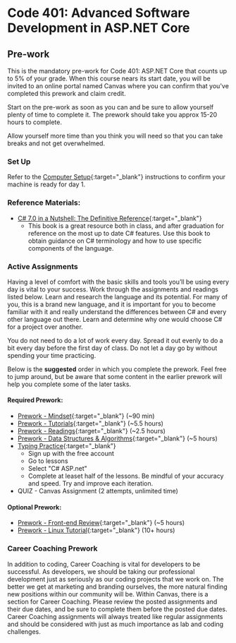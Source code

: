 # Code 401: Advanced Software Development in ASP.NET Core

## Pre-work

This is the mandatory pre-work for Code 401: ASP.NET Core that counts up to 5% of your grade.
When this course nears its start date, you will be invited to an online portal named Canvas where you can confirm that you've completed this prework and claim credit.

Start on the pre-work as soon as you can and be sure to allow yourself plenty of time to complete it.
The prework should take you approx 15-20 hours to complete.

Allow yourself more time than you think you will need so that you can take breaks and not get overwhelmed.


### Set Up

Refer to the [Computer Setup](./prework-computer-setup.md){:target="_blank"}  instructions to confirm your machine is ready for day 1.

### Reference Materials:
- [C# 7.0 in a Nutshell: The Definitive Reference](https://www.amazon.com/C-7-0-Nutshell-Definitive-Reference/dp/1491987650/ref=sr_1_1?ie=UTF8&qid=1504228723&sr=8-1&keywords=C%23+7.0+in+a+Nutshell){:target="_blank"}  
	- This book is a great resource both in class, and after graduation for reference on the most up to date C# features. Use this book to obtain guidance on C# terminology and how to use specific components of the language.

### Active Assignments
Having a level of comfort with the basic skills and tools you’ll be using every day is vital to your success.
Work through the assignments and readings listed below. Learn and research the language and its potential. For many of you,
this is a brand new language, and it is important for you to become familiar with it and really understand the differences between C# and every other language out there. Learn and determine why one would choose C# for a project over another.   

You do not need to do a lot of work every day.
Spread it out evenly to do a bit every day before the first day of class. Do not let a day go by without spending your time practicing.

Below is the **suggested** order in which you complete the prework. Feel free to jump around, but be aware that some content in the earlier prework will help you complete some of the later tasks. 

#### Required Prework:
- [Prework - Mindset](./prework-mindset.md){:target="_blank"}   (~90 min)
- [Prework - Tutorials](./prework-tutorials.md){:target="_blank"}  (~5.5 hours)
- [Prework - Readings](./prework-readings.md){:target="_blank"}  (~2.5 hours)
- [Prework - Data Structures & Algorithms](./prework-DSA.md){:target="_blank"} (~5 hours)
- [Typing Practice](https://typing.io/lessons){:target="_blank"} 
  - Sign up with the free account
  - Go to lessons
  - Select "C# ASP.net"
  - Complete at leaset half of the lessons. Be mindful of your accuracy and speed. Try and improve each iteration. 
- QUIZ - Canvas Assignment (2 attempts, unlimited time)

#### Optional Prework:
- [Prework - Front-end Review](./prework-frontend.md){:target="_blank"}  (~5 hours)
- [Prework - Linux Tutorial](https://ryanstutorials.net/linuxtutorial/){:target="_blank"}  (10+ hours)


### Career Coaching Prework
In addition to coding, Career Coaching is vital for developers to be successful. As developers, we should be taking our professional development just as seriously as our coding projects that we work on. The better we get at marketing and branding ourselves, the more natural finding new positions within our community will be. Within Canvas, there is a section for Career Coaching. Please review the posted assignments and their due dates, and be sure to complete them before the posted due dates. Career Coaching assignments will always treated like regular assignments and should be considered with just as much importance as lab and coding challenges. 



